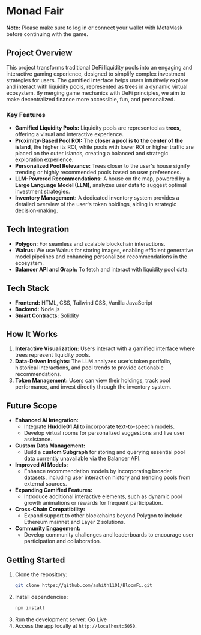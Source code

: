 # Monad Fair


**Note:** Please make sure to log in or connect your wallet with MetaMask before continuing with the game.

## Project Overview

This project transforms traditional DeFi liquidity pools into an engaging and interactive gaming experience, designed to simplify complex investment strategies for users. The gamified interface helps users intuitively explore and interact with liquidity pools, represented as trees in a dynamic virtual ecosystem. By merging game mechanics with DeFi principles, we aim to make decentralized finance more accessible, fun, and personalized.

### Key Features

- **Gamified Liquidity Pools:** Liquidity pools are represented as **trees**, offering a visual and interactive experience.
- **Proximity-Based Pool ROI:** The **closer a pool is to the center of the island**, the higher its ROI, while pools with lower ROI or higher traffic are placed on the outer islands, creating a balanced and strategic exploration experience.
- **Personalized Pool Relevance:** Trees closer to the user's house signify trending or highly recommended pools based on user preferences.
- **LLM-Powered Recommendations:** A house on the map, powered by a **Large Language Model (LLM)**, analyzes user data to suggest optimal investment strategies.
- **Inventory Management:** A dedicated inventory system provides a detailed overview of the user's token holdings, aiding in strategic decision-making.

## Tech Integration

- **Polygon:** For seamless and scalable blockchain interactions.
- **Walrus:** We use Walrus for storing images, enabling efficient generative model pipelines and enhancing personalized recommendations in the ecosystem.
- **Balancer API and Graph:** To fetch and interact with liquidity pool data.

## Tech Stack

- **Frontend:** HTML, CSS, Tailwind CSS, Vanilla JavaScript
- **Backend:** Node.js
- **Smart Contracts:** Solidity

## How It Works

1. **Interactive Visualization:** Users interact with a gamified interface where trees represent liquidity pools.
2. **Data-Driven Insights:** The LLM analyzes user’s token portfolio, historical interactions, and pool trends to provide actionable recommendations.
3. **Token Management:** Users can view their holdings, track pool performance, and invest directly through the inventory system.

## Future Scope

- **Enhanced AI Integration:**
  - Integrate **Huddle01 AI** to incorporate text-to-speech models.
  - Develop virtual rooms for personalized suggestions and live user assistance.
- **Custom Data Management:**
  - Build a **custom Subgraph** for storing and querying essential pool data currently unavailable via the Balancer API.
- **Improved AI Models:**
  - Enhance recommendation models by incorporating broader datasets, including user interaction history and trending pools from external sources.
- **Expanding Gamified Features:**
  - Introduce additional interactive elements, such as dynamic pool growth animations or rewards for frequent participation.
- **Cross-Chain Compatibility:**
  - Expand support to other blockchains beyond Polygon to include Ethereum mainnet and Layer 2 solutions.
- **Community Engagement:**
  - Develop community challenges and leaderboards to encourage user participation and collaboration.

## Getting Started

1. Clone the repository:
   ```bash
   git clone https://github.com/ashith1101/BloomFi.git
   ```
2. Install dependencies:
   ```bash
   npm install
   ```
3. Run the development server:
   Go Live
4. Access the app locally at `http://localhost:5050`.
